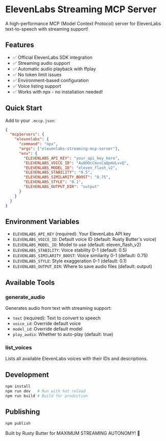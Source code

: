 # ElevenLabs Streaming MCP Server

A high-performance MCP (Model Context Protocol) server for ElevenLabs text-to-speech with streaming support!

## Features

- ✅ Official ElevenLabs SDK integration
- ✅ Streaming audio support
- ✅ Automatic audio playback with ffplay
- ✅ No token limit issues
- ✅ Environment-based configuration
- ✅ Voice listing support
- ✅ Works with npx - no installation needed!

## Quick Start

Add to your `.mccp.json`:
```json
{
  "mcpServers": {
    "elevenlabs": {
      "command": "npx",
      "args": ["elevenlabs-streaming-mcp-server"],
      "env": {
        "ELEVENLABS_API_KEY": "your_api_key_here",
        "ELEVENLABS_VOICE_ID": "Au8OOcCmvsCaQpmULvvQ",
        "ELEVENLABS_MODEL_ID": "eleven_flash_v2",
        "ELEVENLABS_STABILITY": "0.5",
        "ELEVENLABS_SIMILARITY_BOOST": "0.75",
        "ELEVENLABS_STYLE": "0.1",
        "ELEVENLABS_OUTPUT_DIR": "output"
      }
    }
  }
}
```

## Environment Variables

- `ELEVENLABS_API_KEY` (required): Your ElevenLabs API key
- `ELEVENLABS_VOICE_ID`: Default voice ID (default: Rusty Butter's voice)
- `ELEVENLABS_MODEL_ID`: Model to use (default: eleven_flash_v2)
- `ELEVENLABS_STABILITY`: Voice stability 0-1 (default: 0.5)
- `ELEVENLABS_SIMILARITY_BOOST`: Voice similarity 0-1 (default: 0.75)
- `ELEVENLABS_STYLE`: Style exaggeration 0-1 (default: 0.1)
- `ELEVENLABS_OUTPUT_DIR`: Where to save audio files (default: output)

## Available Tools

### generate_audio
Generates audio from text with streaming support:
- `text` (required): Text to convert to speech
- `voice_id`: Override default voice
- `model_id`: Override default model
- `play_audio`: Whether to auto-play (default: true)

### list_voices
Lists all available ElevenLabs voices with their IDs and descriptions.

## Development

```bash
npm install
npm run dev   # Run with hot reload
npm run build # Build for production
```

## Publishing

```bash
npm publish
```

Built by Rusty Butter for MAXIMUM STREAMING AUTONOMY! 🚀
